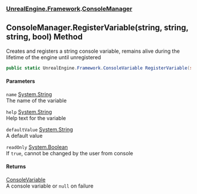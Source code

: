 ### [UnrealEngine.Framework](./UnrealEngine-Framework.md 'UnrealEngine.Framework').[ConsoleManager](./ConsoleManager.md 'UnrealEngine.Framework.ConsoleManager')
## ConsoleManager.RegisterVariable(string, string, string, bool) Method
Creates and registers a string console variable, remains alive during the lifetime of the engine until unregistered  
```csharp
public static UnrealEngine.Framework.ConsoleVariable RegisterVariable(string name, string help, string defaultValue=null, bool readOnly=false);
```
#### Parameters
<a name='UnrealEngine-Framework-ConsoleManager-RegisterVariable(string_string_string_bool)-name'></a>
`name` [System.String](https://docs.microsoft.com/en-us/dotnet/api/System.String 'System.String')  
The name of the variable  
  
<a name='UnrealEngine-Framework-ConsoleManager-RegisterVariable(string_string_string_bool)-help'></a>
`help` [System.String](https://docs.microsoft.com/en-us/dotnet/api/System.String 'System.String')  
Help text for the variable  
  
<a name='UnrealEngine-Framework-ConsoleManager-RegisterVariable(string_string_string_bool)-defaultValue'></a>
`defaultValue` [System.String](https://docs.microsoft.com/en-us/dotnet/api/System.String 'System.String')  
A default value  
  
<a name='UnrealEngine-Framework-ConsoleManager-RegisterVariable(string_string_string_bool)-readOnly'></a>
`readOnly` [System.Boolean](https://docs.microsoft.com/en-us/dotnet/api/System.Boolean 'System.Boolean')  
If `true`, cannot be changed by the user from console  
  
#### Returns
[ConsoleVariable](./ConsoleVariable.md 'UnrealEngine.Framework.ConsoleVariable')  
A console variable or `null` on failure  
